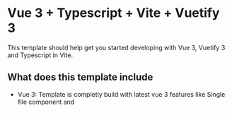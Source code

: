 # Vue 3 + Typescript + Vite + Vuetify 3

This template should help get you started developing with Vue 3, Vuetify 3 and Typescript in Vite.

## What does this template include
- Vue 3: Template is completly build with latest vue 3 features like Single file component and <script setup> mode which makes your code much more clean and readable.
Router, Directives, Middlewares and Mixins are all configured and prebuilt in to the template.
  
- Typescript: The whole project is written with typescipt modular form, which is great as it's the new trend and most of the libraries are starting to migrate/support modular form (Ex: Firebase).
  
- Vite: The project is built on top of vite, which have boosted everything from server-start up to production bundle. You can't describe how amazing vite is here in one line so i recommend reading this official article from Vite to know more about it https://vitejs.dev/guide/why.html.
  
- Vuetify 3: Alpha version of Vuetify 3 is available and is completly configured including custom themes and colors.
  
- SCSS: Sass is configured and is integrated to work globally and inside local components, it is integrated with vuetify as well.
  
- Vuex Store: Store is configured with module form that supports multiple versions of stores with dfferent names, as it is more efficient for medium and big projects.
  
## Latest Updates
-  Multilangual Configurations (i18n) added.

